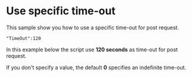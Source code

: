 # Use specific time-out

This sample show you how to use a specific time-out for post request.

```
"TimeOut":120
```

In this example below the script use **120 seconds** as time-out for post request.

If you don't specify a value, the default **0** specifies an indefinite time-out.
